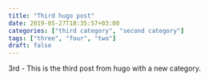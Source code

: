 ```yaml
---
title: "Third hugo post"
date: 2019-05-27T18:35:57+03:00
categories: ["third category", "second category"]
tags: ["three", "four", "two"]
draft: false
---
```


3rd - This is the third post from hugo with a new category.

